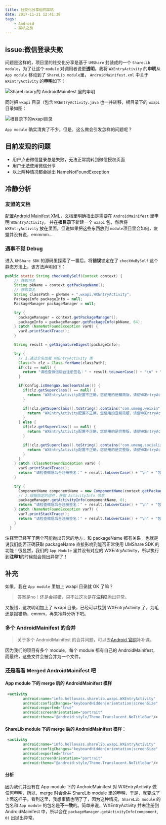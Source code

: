 ```yaml
---
title: 社交化分享组件踩坑
date: 2017-11-21 12:41:38
tags:
	- Android
	- 踩坑之旅
---
```


## issue:微信登录失败

问题是这样的，项目里的社交化分享是基于 `UMShare` 封装成的一个 `ShareLib module`，为了让这个 `module` 对调用者说更**透明**，我将 `WXEntryActivity` 的**申明**从 `App module` 移动到了 `ShareLib module`里， `AndroidMainifest.xml` 中关于 `WXEntryActivity` 的**申明**如下：

![ShareLibrary的 AndroidMainifest 里的申明](https://hellovass-blog-1257365569.cos.ap-shanghai.myqcloud.com/ShareLibrary%E7%9A%84%20AndroidMainifest%20%E9%87%8C%E7%9A%84%E7%94%B3%E6%98%8E.png)

同时把 `wxapi` 目录（包含 `WXEntryActivity.java` 也一并转移，根目录下的 `wxapi` 目录如图：

![根目录下的wxapi目录](https://hellovass-blog-1257365569.cos.ap-shanghai.myqcloud.com/%E6%A0%B9%E7%9B%AE%E5%BD%95%E4%B8%8B%E7%9A%84wxapi%E7%9B%AE%E5%BD%95.png)

`App module` 确实清爽了不少。但是，这么做会引发怎样的问题呢？

<!-- more -->
## 目前发现的问题 

- 用户点击微信登录总是失败，无法正常跳转到微信授权页面
- 用户无法使用微信分享
- 以上两种情况都会抛出 NameNotFoundException



## 冷静分析

### 友盟的文档

[配置Android Mainifest XML](http://dev.umeng.com/social/android/quick-integration#1_3_3)，文档里明确指出是需要在 `AndroidMainifest` 里申明 `WXEntryActivity`， 并在**根目录**下新建一个 `wxapi` 包，然后将 `WXEntryActivity` 放在里面。但说如果把这些东西放到 `module`项目里会如何，友盟并没有说，emmmm...



### 遇事不觉 Debug

进入 `UMShare SDK` 的源码里探索了一番后，将**错误**锁定在了 `checkWxBySelf` 这个静态方法上，该方法声明如下：

```java
public static String checkWxBySelf(Context context) {
  	// 获取包名
    String pkName = context.getPackageName();
  	// 获取类名
    String classPath = pkName + ".wxapi.WXEntryActivity";
    PackageInfo packageInfo = null;
    PackageManager packageManager = null;

    try {
      packageManager = context.getPackageManager();
      packageInfo = packageManager.getPackageInfo(pkName, 64);
    } catch (NameNotFoundException var8) {
      var8.printStackTrace();
    }

    String result = getSignatureDigest(packageInfo);

    try {
      // 1.通过全名加载 WXEntryActivity 类
      Class<?> clz = Class.forName(classPath);
      if(clz == null) {
        return "请检查微信后台注册签名：" + result.toLowerCase() + "\n" + "包名：" + pkName + "\n" + "没有配置微信回调activity或配置不正确";
      }

      if(Config.isUmengWx.booleanValue()) {
        if(clz.getSuperclass() == null) {
          return "WXEntryActivity配置不正确，您使用的是精简版，请使WXEntryActivity继承com.umeng.weixin.callback.WXCallbackActivity";
        }

        if(!clz.getSuperclass().toString().contains("com.umeng.weixin")) {
          return "WXEntryActivity配置不正确，您使用的是精简版，请使WXEntryActivity继承com.umeng.weixin.callback.WXCallbackActivity";
        }
      } else {
        if(clz.getSuperclass() == null) {
          return "WXEntryActivity配置不正确，您使用的是完整版，请使WXEntryActivity继承com.umeng.socialize.weixin.view.WXCallbackActivity";
        }

        if(!clz.getSuperclass().toString().contains("com.umeng.socialize")) {
          return "WXEntryActivity配置不正确，您使用的是完整版，请使WXEntryActivity继承com.umeng.socialize.weixin.view.WXCallbackActivity";
        }
      }
    } catch (ClassNotFoundException var9) {
      var9.printStackTrace();
      return "请检查微信后台注册签名：" + result.toLowerCase() + "\n" + "包名：" + pkName + "\n" + "没有配置微信回调activity或配置不正确";
    }

    try {
      ComponentName componentName = new ComponentName(context.getPackageName(), classPath);
      // 2.根据指定的组件，获取 ActivityInfo 信息
      packageManager.getActivityInfo(componentName, 0);
      return "请检查微信后台注册签名：" + result.toLowerCase() + "\n" + "包名：" + pkName + "\n" + "Activity微信配置正确";
    } catch (NameNotFoundException var7) {
      var7.printStackTrace();
      return "请检查微信后台注册签名：" + result.toLowerCase() + "\n" + "包名：" + pkName + "\n" + "没有配置微信回调activity没有在Manifest中配置";
    }
  }

```

注释里已经写了两个可能抛出异常的地方，和 packageName 都有关系，也就是说我们能否正确获取 packageName 直接影响到能否正常使用 UMShare SDK 的功能！很显然，我们的 `App Module` 里并没有对应的 WXEntryActivity，所以执行到**注释1**的时候就会抛出异常了！



## 补充

如果，我在 `App module` 里加上 wxapi 目录就 OK 了嘛？

> 答案是no！还是会报错，只不过这次是在**注释2**抛出异常。

又报错，这次明明加上了 wxapi 目录，已经可以找到 WXEntryActivity 了，为毛还是报错勒，emmm，再来冷静分析下吧。

### 多个 AndroidMainifest 的合并

> 关于多个 AndroidMainifest 的合并问题，可以去[Android 官网](https://developer.android.com/studio/build/manifest-merge.html?hl=zh-cn)补补课。

因为我们的项目有多个 module，每个 module 都有自己的 AndroidMainifest，而最终，这些文件会被合并为一个文件。

### 还是看看 Merged AndroidMainifest 吧

#### App module 下的 merge 后的 AndroidMainifest 模样

```xml
 <activity
        android:name="info.hellovass.sharelib.wxapi.WXEntryActivity"
        android:configChanges="keyboardHidden|orientation|screenSize"
        android:exported="true"
        android:screenOrientation="portrait"
        android:theme="@android:style/Theme.Translucent.NoTitleBar"/>
```



#### ShareLib module 下的 merge 后的 AndroidMainifest 模样：

```xml
 <activity
        android:name="info.hellovass.sharelib.wxapi.WXEntryActivity"
        android:configChanges="keyboardHidden|orientation|screenSize"
        android:exported="true"
        android:screenOrientation="portrait"
        android:theme="@android:style/Theme.Translucent.NoTitleBar"/>
```

#### 分析

因为我们并没有在 App module 下的 AndroidMainifest 对 WXEntryActivity 做任何申明，所以，merge 时会合并 ShareLib module 里的申明，于是，就变成了上面这样子。看到这里，我想事情也明了了，因为这种情况，`ShareLib module` 的包名和 `App module` 的包名是**不一致**的。简单来说，WXEntryActivity 并未注册到 AndroidMainifest 中，所以会在 `packageManager.getActivityInfo(component, 0)` 出抛出异常。